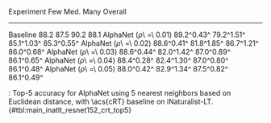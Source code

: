 Experiment                      Few        Med.        Many     Overall  
-----------------------  ----------  ----------  ----------  ----------  
Baseline                       88.2        87.5        90.2        88.1
AlphaNet (_ρ_\ =\ 0.01)  89.2^0.43^  79.2^1.51^  85.1^1.03^  85.3^0.55^
AlphaNet (_ρ_\ =\ 0.02)  88.6^0.41^  81.8^1.85^  86.7^1.21^  86.0^0.68^
AlphaNet (_ρ_\ =\ 0.03)  88.6^0.44^  82.0^1.42^  87.0^0.89^  86.1^0.65^
AlphaNet (_ρ_\ =\ 0.04)  88.4^0.28^  82.4^1.30^  87.0^0.80^  86.1^0.48^
AlphaNet (_ρ_\ =\ 0.05)  88.0^0.42^  82.9^1.34^  87.5^0.82^  86.1^0.49^

: Top-5 accuracy for AlphaNet using 5 nearest neighbors based on Euclidean distance, with \acs{cRT} baseline on iNaturalist-LT. {#tbl:main_inatlt_resnet152_crt_top5}
